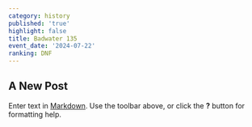 ```yaml
---
category: history
published: 'true'
highlight: false
title: Badwater 135
event_date: '2024-07-22'
ranking: DNF
---
```

## A New Post

Enter text in [Markdown](http://daringfireball.net/projects/markdown/). Use the toolbar above, or click the **?** button for formatting help.
